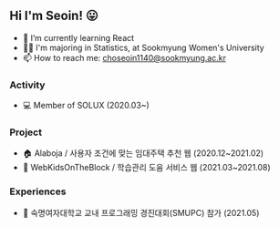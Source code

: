 ## Hi I'm Seoin! 😛

<!--
**seoin-cho/seoin-cho** is a ✨ _special_ ✨ repository because its `README.md` (this file) appears on your GitHub profile.

Here are some ideas to get you started: -->

- 🌱 I’m currently learning React
- 👩‍🎓 I'm majoring in Statistics, at Sookmyung Women's University
- 📫 How to reach me: choseoin1140@sookmyung.ac.kr



### Activity

- 💻 Member of SOLUX (2020.03~)



### Project

- 🏠 Alaboja / 사용자 조건에 맞는 임대주택 추천 웹 (2020.12~2021.02)
- 📖 WebKidsOnTheBlock / 학습관리 도움 서비스 웹 (2021.03~2021.08)



### Experiences

- 🏫 숙명여자대학교 교내 프로그래밍 경진대회(SMUPC) 참가 (2021.05)

